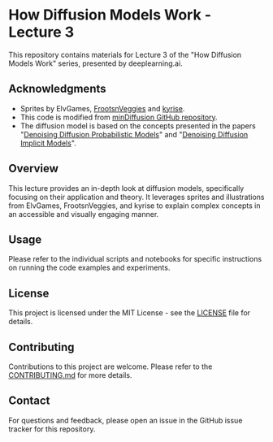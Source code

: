 # How Diffusion Models Work - Lecture 3

This repository contains materials for Lecture 3 of the "How Diffusion Models Work" series, presented by deeplearning.ai.

## Acknowledgments

- Sprites by ElvGames, [FrootsnVeggies](https://zrghr.itch.io/froots-and-veggies-culinary-pixels) and [kyrise](https://kyrise.itch.io/).  
- This code is modified from [minDiffusion GitHub repository](https://github.com/cloneofsimo/minDiffusion).
- The diffusion model is based on the concepts presented in the papers "[Denoising Diffusion Probabilistic Models](https://arxiv.org/abs/2006.11239)" and "[Denoising Diffusion Implicit Models](https://arxiv.org/abs/2010.02502)".

## Overview

This lecture provides an in-depth look at diffusion models, specifically focusing on their application and theory. It leverages sprites and illustrations from ElvGames, FrootsnVeggies, and kyrise to explain complex concepts in an accessible and visually engaging manner.

## Usage

Please refer to the individual scripts and notebooks for specific instructions on running the code examples and experiments.

## License

This project is licensed under the MIT License - see the [LICENSE](LICENSE) file for details.

## Contributing

Contributions to this project are welcome. Please refer to the [CONTRIBUTING.md](CONTRIBUTING.md) for more details.

## Contact

For questions and feedback, please open an issue in the GitHub issue tracker for this repository.
